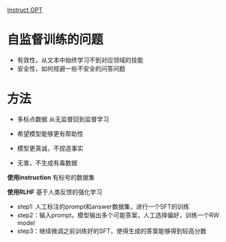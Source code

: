 <!--
 * @Descripttion: 
 * @version: 1.0
 * @Author: Areebol
 * @Date: 2023-06-10 23:41:59
-->
[Instruct GPT](https://www.bilibili.com/video/BV1hd4y187CR/?vd_source=ad232665e6f7da9a5121565507cf0816) 

# 自监督训练的问题
- 有效性，从文本中始终学习不到对应领域的技能
- 安全性，如何规避一些不安全的问答问题

# 方法
- 多标点数据 从无监督回到监督学习

- 希望模型能够更有帮助性
- 模型更真诚，不捏造事实
- 无害，不生成有毒数据

**使用instruction**
有标号的数据集

**使用RLHF**
基于人类反馈的强化学习
- step1: 人工标注的prompt和answer数据集，进行一个SFT的训练
- step2：输入prompt，模型输出多个可能答案，人工选择偏好，训练一个RW model
- step3：继续微调之前训练好的SFT，使得生成的答案能够得到较高分数
  
  

